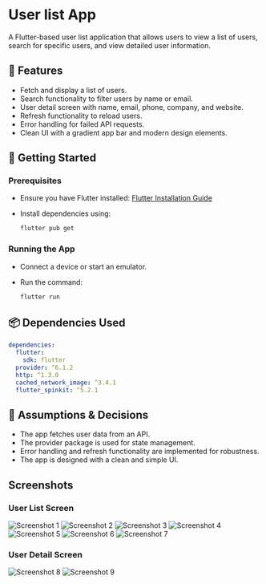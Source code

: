 # User list App

A Flutter-based user list application that allows users to view a list of users, search for specific users, and view detailed user information.

## 📌 Features
- Fetch and display a list of users.
- Search functionality to filter users by name or email.
- User detail screen with name, email, phone, company, and website.
- Refresh functionality to reload users.
- Error handling for failed API requests.
- Clean UI with a gradient app bar and modern design elements.

## 🚀 Getting Started

### Prerequisites
- Ensure you have Flutter installed: [Flutter Installation Guide](https://flutter.dev/docs/get-started/install)
- Install dependencies using:

  ```sh
  flutter pub get
  ```

### Running the App
- Connect a device or start an emulator.
- Run the command:
  
  ```sh
  flutter run
  ```

## 📦 Dependencies Used
```yaml
dependencies:
  flutter:
    sdk: flutter
  provider: ^6.1.2
  http: ^1.3.0
  cached_network_image: ^3.4.1
  flutter_spinkit: ^5.2.1
```

## 🔹 Assumptions & Decisions
- The app fetches user data from an API.
- The provider package is used for state management.
- Error handling and refresh functionality are implemented for robustness.
- The app is designed with a clean and simple UI.

## Screenshots

### User List Screen
![Screenshot 1](assets/screenshots/screenshot1.png)
![Screenshot 2](assets/screenshots/screenshot2.png)
![Screenshot 3](assets/screenshots/screenshot3.png)
![Screenshot 4](assets/screenshots/screenshot4.png)
![Screenshot 5](assets/screenshots/screenshot5.png)
![Screenshot 6](assets/screenshots/screenshot6.png)
![Screenshot 7](assets/screenshots/screenshot7.png)

### User Detail Screen
![Screenshot 8](assets/screenshots/screenshot8.png)
![Screenshot 9](assets/screenshots/screenshot9.png)
